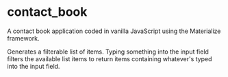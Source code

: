 # contact_book
A contact book application coded in vanilla JavaScript using the Materialize framework.

Generates a filterable list of items.
Typing something into the input field filters the available list items to return items containing whatever's typed into the input field.
